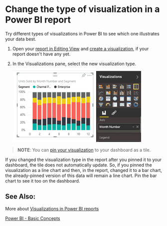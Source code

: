 ﻿<properties 
   pageTitle="Change the type of visualization in a Power BI report"
   description="Change the type of visualization in a Power BI report"
   services="powerbi" 
   documentationCenter="" 
   authors="pcw3187" 
   manager="mblythe" 
   editor=""
   tags=""/>
 
<tags
   ms.service="powerbi"
   ms.devlang="NA"
   ms.topic="article"
   ms.tgt_pltfrm="NA"
   ms.workload="powerbi"
   ms.date="10/14/2015"
   ms.author="v-pawrig"/>
# Change the type of visualization in a Power BI report

Try different types of visualizations in Power BI to see which one illustrates your data best. 

1.  Open your [report in Editing View](http://support.powerbi.com/knowledgebase/articles/439921) and [create a visualization](http://support.powerbi.com/knowledgebase/articles/441777), if your report doesn't have any yet.

2.  In the Visualizations pane, select the new visualization type.  

    ![](media/powerbi-service-change-the-type-of-visualization-in-a-report/changeviz.gif)

>**NOTE**: You can [pin your visualization](http://support.powerbi.com/knowledgebase/articles/430323) to your dashboard as a tile.

If you changed the visualization type in the report after you pinned it to your dashboard, the tile does not automatically update. So, if you pinned the visualization as a line chart and then, in the report, changed it to a bar chart, the already-pinned version of this data will remain a line chart. Pin the bar chart to see it too on the dashboard.




##  See Also:

More about [Visualizations in Power BI reports](http://support.powerbi.com/knowledgebase/articles/434821)

[Power BI - Basic Concepts](http://support.powerbi.com/knowledgebase/articles/487029)


